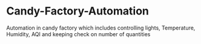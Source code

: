 # Candy-Factory-Automation
Automation in candy factory which includes controlling lights, Temperature, Humidity, AQI and keeping check on number of quantities

